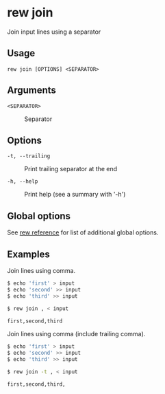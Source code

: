 # rew join

Join input lines using a separator

## Usage

```
rew join [OPTIONS] <SEPARATOR>
```

## Arguments

<dl>
<dt><code>&lt;SEPARATOR&gt;</code></dt>
<dd>

Separator
</dd>
</dl>

## Options

<dl>

<dt><code>-t, --trailing</code></dt>
<dd>

Print trailing separator at the end
</dd>

<dt><code>-h, --help</code></dt>
<dd>

Print help (see a summary with '-h')
</dd>
</dl>

## Global options

See [rew reference](rew.md#global-options) for list of additional global options.

## Examples

Join lines using comma.

```sh
$ echo 'first' > input
$ echo 'second' >> input
$ echo 'third' >> input

$ rew join , < input

first,second,third
```

Join lines using comma (include trailing comma).

```sh
$ echo 'first' > input
$ echo 'second' >> input
$ echo 'third' >> input

$ rew join -t , < input

first,second,third,
```
